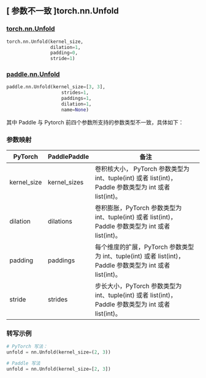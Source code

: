 ## [ 参数不一致 ]torch.nn.Unfold
### [torch.nn.Unfold](https://pytorch.org/docs/stable/generated/torch.nn.Unfold.html?highlight=nn+unfold#torch.nn.Unfold)

```python
torch.nn.Unfold(kernel_size,
                dilation=1,
                padding=0,
                stride=1)
```

### [paddle.nn.Unfold](https://www.paddlepaddle.org.cn/documentation/docs/zh/api/paddle/nn/Unfold_cn.html#unfold)

```python
paddle.nn.Unfold(kernel_size=[3, 3],
                    strides=1,
                    paddings=1,
                    dilation=1,
                    name=None)
```
其中 Paddle 与 Pytorch 前四个参数所支持的参数类型不一致，具体如下：
### 参数映射
| PyTorch       | PaddlePaddle | 备注                                                   |
| ------------- | ------------ | ------------------------------------------------------ |
| kernel_size   | kernel_sizes | 卷积核大小， PyTorch 参数类型为 int、tuple(int) 或者 list(int)， Paddle 参数类型为 int 或者 list(int)。   |
| dilation      | dilations    | 卷积膨胀，PyTorch 参数类型为 int、tuple(int) 或者 list(int)， Paddle 参数类型为 int 或者 list(int)。 |
| padding       | paddings     | 每个维度的扩展，PyTorch 参数类型为 int、tuple(int) 或者 list(int)， Paddle 参数类型为 int 或者 list(int)。 |
| stride        | strides      | 步长大小，PyTorch 参数类型为 int、tuple(int) 或者 list(int)， Paddle 参数类型为 int 或者 list(int)。|

### 转写示例
``` python
# PyTorch 写法：
unfold = nn.Unfold(kernel_size=(2, 3))

# Paddle 写法
unfold = nn.Unfold(kernel_size=[2, 3])
```
